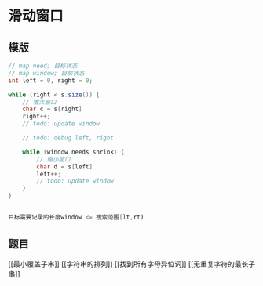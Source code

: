 # 滑动窗口
## 模版
```java
// map need; 目标状态
// map window; 目前状态
int left = 0, right = 0;

while (right < s.size()) {
    // 增大窗口
    char c = s[right]
    right++;
    // todo: update window

    // todo: debug left, right 

    while (window needs shrink) {
        // 缩小窗口
        char d = s[left]
        left++;
        // todo: update window
    }
}

```

## 

```java
目标需要记录的长度window <= 搜索范围[lt,rt)
```

## 题目
[[最小覆盖子串]]
[[字符串的排列]]
[[找到所有字母异位词]]
[[无重复字符的最长子串]]

